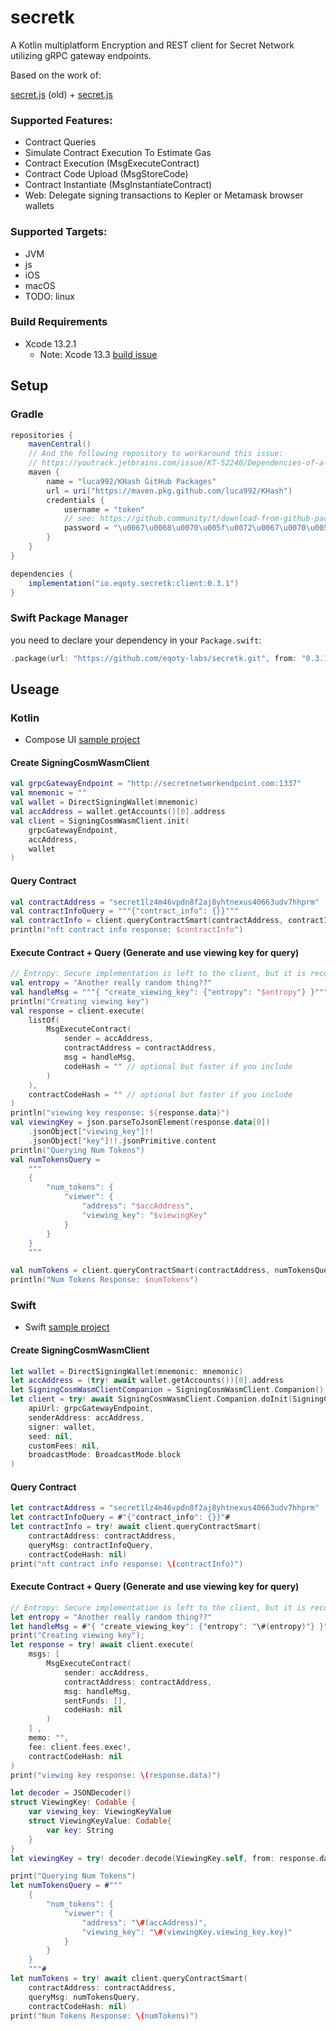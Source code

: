 # secretk

A Kotlin multiplatform Encryption and REST client for Secret Network utilizing gRPC gateway endpoints.

Based on the work of:

[secret.js](https://github.com/scrtlabs/SecretNetwork/tree/f01dda32b12e02c6cc2326ea58f8b13bf6e3ff8f/cosmwasm-js/packages/sdk) (old) + [secret.js](https://github.com/scrtlabs/secret.js)

### Supported Features:

* Contract Queries
* Simulate Contract Execution To Estimate Gas
* Contract Execution (MsgExecuteContract)
* Contract Code Upload (MsgStoreCode)
* Contract Instantiate (MsgInstantiateContract)
* Web: Delegate signing transactions to Kepler or Metamask browser wallets

### Supported Targets:

* JVM
* js
* iOS
* macOS
* TODO: linux

### Build Requirements

* Xcode 13.2.1
    * Note: Xcode 13.3 [build issue](https://github.com/leetal/ios-cmake/issues/141)

## Setup

### Gradle

```gradle
repositories {
    mavenCentral()
    // And the following repository to workaround this issue: 
    // https://youtrack.jetbrains.com/issue/KT-52240/Dependencies-of-a-dependency-are-not-resolved
    maven {
        name = "luca992/KHash GitHub Packages"
        url = uri("https://maven.pkg.github.com/luca992/KHash")
        credentials {
            username = "token"
            // see: https://github.community/t/download-from-github-package-registry-without-authentication/14407/44
            password = "\u0067\u0068\u0070\u005f\u0072\u0067\u0070\u0054\u0069\u006c\u004c\u0042\u0038\u006c\u0066\u0057\u0045\u0056\u0031\u0053\u004a\u006d\u0061\u006b\u004a\u004c\u005a\u0063\u0038\u004d\u0074\u0038\u0045\u0066\u0031\u0059\u0053\u0058\u0039\u0055"
        }
    }
}

dependencies {
    implementation("io.eqoty.secretk:client:0.3.1")
}
```

### Swift Package Manager

you need to declare your dependency in your `Package.swift`:

```swift
.package(url: "https://github.com/eqoty-labs/secretk.git", from: "0.3.1"),
```

## Useage

### Kotlin

- Compose UI [sample project](/sample)

#### Create SigningCosmWasmClient

```kotlin
val grpcGatewayEndpoint = "http://secretnetworkendpoint.com:1337"
val mnemonic = ""
val wallet = DirectSigningWallet(mnemonic)
val accAddress = wallet.getAccounts()[0].address
val client = SigningCosmWasmClient.init(
    grpcGatewayEndpoint,
    accAddress,
    wallet
)
```

#### Query Contract

```kotlin
val contractAddress = "secret1lz4m46vpdn8f2aj8yhtnexus40663udv7hhprm"
val contractInfoQuery = """{"contract_info": {}}"""
val contractInfo = client.queryContractSmart(contractAddress, contractInfoQuery)
println("nft contract info response: $contractInfo")
```

#### Execute Contract + Query (Generate and use viewing key for query)

```kotlin
// Entropy: Secure implementation is left to the client, but it is recommended to use base-64 encoded random bytes and not predictable inputs.
val entropy = "Another really random thing??"
val handleMsg = """{ "create_viewing_key": {"entropy": "$entropy"} }"""
println("Creating viewing key")
val response = client.execute(
    listOf(
        MsgExecuteContract(
            sender = accAddress,
            contractAddress = contractAddress,
            msg = handleMsg,
            codeHash = "" // optional but faster if you include
        )
    ),
    contractCodeHash = "" // optional but faster if you include
)
println("viewing key response: ${response.data}")
val viewingKey = json.parseToJsonElement(response.data[0])
    .jsonObject["viewing_key"]!!
    .jsonObject["key"]!!.jsonPrimitive.content
println("Querying Num Tokens")
val numTokensQuery =
    """
    {
        "num_tokens": {
            "viewer": {
                "address": "$accAddress",
                "viewing_key": "$viewingKey"
            }
        }
    }
    """

val numTokens = client.queryContractSmart(contractAddress, numTokensQuery)
println("Num Tokens Response: $numTokens")
```

### Swift

- Swift [sample project](/sampleSwift)

#### Create SigningCosmWasmClient

```swift
let wallet = DirectSigningWallet(mnemonic: mnemonic)
let accAddress = (try! await wallet.getAccounts())[0].address
let SigningCosmWasmClientCompanion = SigningCosmWasmClient.Companion()
let client = try! await SigningCosmWasmClient.Companion.doInit(SigningCosmWasmClientCompanion)(
    apiUrl: grpcGatewayEndpoint,
    senderAddress: accAddress,
    signer: wallet,
    seed: nil,
    customFees: nil,
    broadcastMode: BroadcastMode.block
)
```

#### Query Contract

```swift
let contractAddress = "secret1lz4m46vpdn8f2aj8yhtnexus40663udv7hhprm"
let contractInfoQuery = #"{"contract_info": {}}"#
let contractInfo = try! await client.queryContractSmart(
    contractAddress: contractAddress,
    queryMsg: contractInfoQuery,
    contractCodeHash: nil)
print("nft contract info response: \(contractInfo)")
```

#### Execute Contract + Query (Generate and use viewing key for query)

```swift
// Entropy: Secure implementation is left to the client, but it is recommended to use base-64 encoded random bytes and not predictable inputs.
let entropy = "Another really random thing??"
let handleMsg = #"{ "create_viewing_key": {"entropy": "\#(entropy)"} }"#
print("Creating viewing key");
let response = try! await client.execute(
    msgs: [
        MsgExecuteContract(
            sender: accAddress,
            contractAddress: contractAddress,
            msg: handleMsg,
            sentFunds: [],
            codeHash: nil
        )
    ] ,
    memo: "",
    fee: client.fees.exec!,
    contractCodeHash: nil
)
print("viewing key response: \(response.data)")

let decoder = JSONDecoder()
struct ViewingKey: Codable {
    var viewing_key: ViewingKeyValue
    struct ViewingKeyValue: Codable{
        var key: String
    }
}
let viewingKey = try! decoder.decode(ViewingKey.self, from: response.data[0].data(using: .utf8)!)

print("Querying Num Tokens")
let numTokensQuery = #"""
    {
        "num_tokens": {
            "viewer": {
                "address": "\#(accAddress)",
                "viewing_key": "\#(viewingKey.viewing_key.key)"
            }
        }
    }
    """#
let numTokens = try! await client.queryContractSmart(
    contractAddress: contractAddress,
    queryMsg: numTokensQuery,
    contractCodeHash: nil)
print("Num Tokens Response: \(numTokens)")
```
